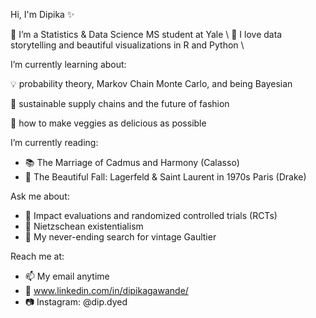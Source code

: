 
Hi, I'm Dipika ✨

🔭 I’m a Statistics & Data Science MS student at Yale \\
💖 I love data storytelling and beautiful visualizations in R and Python \\

I’m currently learning about:

💡 probability theory, Markov Chain Monte Carlo, and being Bayesian

🌱 sustainable supply chains and the future of fashion

🍅 how to make veggies as delicious as possible

I’m currently reading:
- 📚 The Marriage of Cadmus and Harmony (Calasso)
- 👠 The Beautiful Fall: Lagerfeld & Saint Laurent in 1970s Paris (Drake)

Ask me about:
- 🔬 Impact evaluations and randomized controlled trials (RCTs)
- 📖 Nietzschean existentialism
- 👗 My never-ending search for vintage Gaultier
 
Reach me at:
- 📫 My email anytime
- 🤝 www.linkedin.com/in/dipikagawande/
- 📷 Instagram: @dip.dyed
